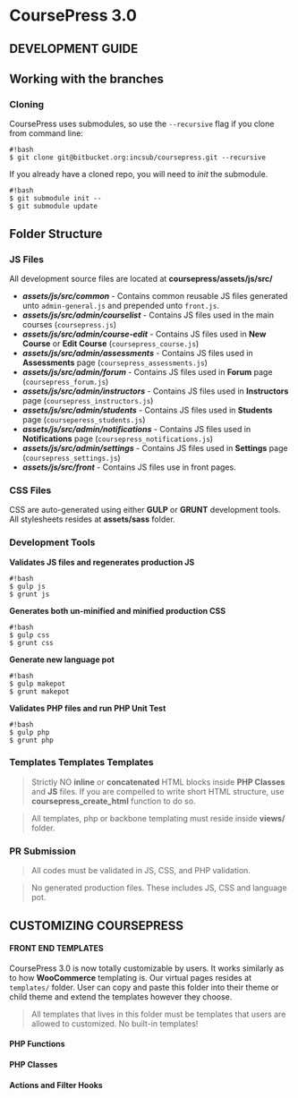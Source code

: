 # CoursePress 3.0

DEVELOPMENT GUIDE
-
## Working with the branches

### Cloning

CoursePress uses submodules, so use the `--recursive` flag if you clone from command line:

```
#!bash
$ git clone git@bitbucket.org:incsub/coursepress.git --recursive
```

If you already have a cloned repo, you will need to *init* the submodule.
```
#!bash
$ git submodule init --
$ git submodule update
```

## Folder Structure

### JS Files
All development source files are located at **coursepress/assets/js/src/**

* ***assets/js/src/common*** - Contains common reusable JS files generated unto `admin-general.js` and prepended unto `front.js`.
* ***assets/js/src/admin/courselist*** - Contains JS files used in the main courses (`coursepress.js`)
* ***assets/js/src/admin/course-edit*** - Contains JS files used in **New Course** or **Edit Course** (`coursepress_course.js`)
* ***assets/js/src/admin/assessments*** - Contains JS files used in **Assessments** page (`coursepress_assessments.js`)
* ***assets/js/src/admin/forum*** - Contains JS files used in **Forum** page (`coursepress_forum.js`)
* ***assets/js/src/admin/instructors*** - Contains JS files used in **Instructors** page (`coursepress_instructors.js`)
* ***assets/js/src/admin/students*** - Contains JS files used in **Students** page (`courseperess_students.js`)
* ***assets/js/src/admin/notifications*** - Contains JS files used in **Notifications** page (`coursepress_notifications.js`)
* ***assets/js/src/admin/settings*** - Contains JS files used in **Settings** page (`coursepress_settings.js`)
* ***assets/js/src/front*** - Contains JS files use in front pages.

### CSS Files
CSS are auto-generated using either **GULP** or **GRUNT** development tools. All stylesheets
resides at **assets/sass** folder.

### Development Tools
**Validates JS files and regenerates production JS**
```
#!bash
$ gulp js
$ grunt js
```
**Generates both un-minified and minified production CSS**
```
#!bash
$ gulp css
$ grunt css
```
**Generate new language pot**
```
#!bash
$ gulp makepot
$ grunt makepot
```
**Validates PHP files and run PHP Unit Test**
```
#!bash
$ gulp php
$ grunt php
```


### Templates Templates Templates
> Strictly NO **inline** or **concatenated** HTML blocks inside **PHP Classes** and **JS** files. If you are compelled to write short HTML structure, use **coursepress_create_html** function to do so.

> All templates, php or backbone templating must reside inside **views/** folder.

### PR Submission
> All codes must be validated in JS, CSS, and PHP validation.

> No generated production files. These includes JS, CSS and language pot.

CUSTOMIZING COURSEPRESS
-

#### FRONT END TEMPLATES
CoursePress 3.0 is now totally customizable by users.
It works similarly as to how **WooCommerce** templating is.
Our virtual pages resides at `templates/` folder. User can copy and paste this folder into their theme or child theme and extend the templates however they choose.

> All templates that lives in this folder must be templates that users are allowed to customized. No built-in templates!

#### PHP Functions

#### PHP Classes

#### Actions and Filter Hooks
